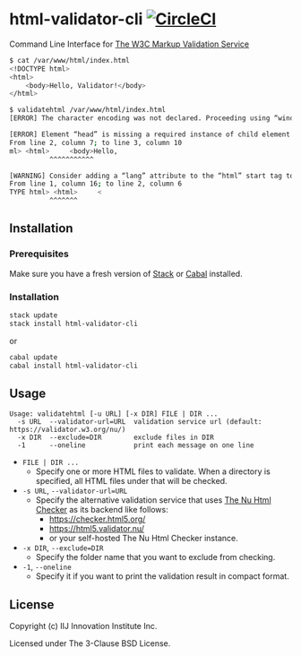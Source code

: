 # html-validator-cli [![CircleCI](https://circleci.com/gh/iij-ii/html-validator-cli.svg?style=svg)](https://circleci.com/gh/iij-ii/html-validator-cli)

Command Line Interface for [The W3C Markup Validation Service](https://validator.w3.org/)

```sh
$ cat /var/www/html/index.html
<!DOCTYPE html>
<html>
    <body>Hello, Validator!</body>
</html>

$ validatehtml /var/www/html/index.html
[ERROR] The character encoding was not declared. Proceeding using “windows-1252”.

[ERROR] Element “head” is missing a required instance of child element “title”.
From line 2, column 7; to line 3, column 10
ml> <html>     <body>Hello,
          ^^^^^^^^^^^

[WARNING] Consider adding a “lang” attribute to the “html” start tag to declare the language of this document.
From line 1, column 16; to line 2, column 6
TYPE html> <html>     <
          ^^^^^^^
```

## Installation

### Prerequisites

Make sure you have a fresh version of [Stack](https://docs.haskellstack.org/en/stable/README/) or [Cabal](https://www.haskell.org/cabal/) installed.

### Installation

```sh
stack update
stack install html-validator-cli
```
or
```sh
cabal update
cabal install html-validator-cli
```

## Usage

```
Usage: validatehtml [-u URL] [-x DIR] FILE | DIR ...
  -s URL  --validator-url=URL  validation service url (default: https://validator.w3.org/nu/)
  -x DIR  --exclude=DIR        exclude files in DIR
  -1      --oneline            print each message on one line
```
- `FILE | DIR ...`
    - Specify one or more HTML files to validate. When a directory is specified, all HTML files under that will be checked.
- `-s URL`, `--validator-url=URL`
    - Specify the alternative validation service that uses [The Nu Html Checker](https://validator.github.io/validator/) as its backend like follows:
        - https://checker.html5.org/
        - https://html5.validator.nu/
        - or your self-hosted The Nu Html Checker instance.
- `-x DIR`,  `--exclude=DIR`
    - Specify the folder name that you want to exclude from checking.
- `-1`, `--oneline`
    - Specify it if you want to print the validation result in compact format.

## License

Copyright (c) IIJ Innovation Institute Inc.

Licensed under The 3-Clause BSD License.
